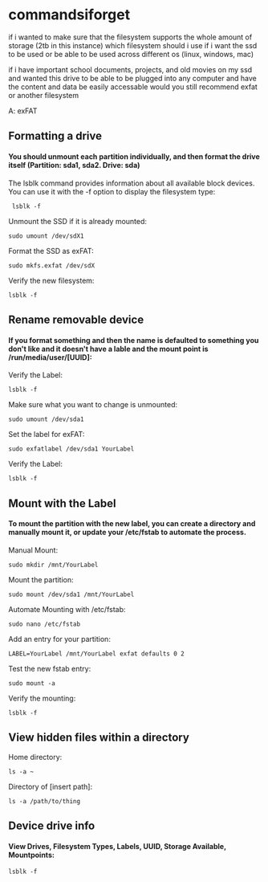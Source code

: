 # commandsiforget

if i wanted to make sure that the filesystem supports the whole amount of storage (2tb in this instance) which filesystem should i use  if i want the ssd to be used or be able to be used across different os (linux, windows, mac)

if i have important school documents, projects, and old movies on my ssd and wanted this drive to be able to be plugged into any computer and have the content and data be easily accessable would you still recommend exfat or another filesystem

A: exFAT

## Formatting a drive

#### You should unmount each partition individually, and then format the drive itself (Partition: sda1, sda2. Drive: sda)

The lsblk command provides information about all available block devices. You can use it with the -f option to display the filesystem type:
```
 lsblk -f
```

Unmount the SSD if it is already mounted:
```
sudo umount /dev/sdX1
```

Format the SSD as exFAT:
```
sudo mkfs.exfat /dev/sdX
```

Verify the new filesystem:
```
lsblk -f
```

## Rename removable device

#### If you format something and then the name is defaulted to something you don't like and it doesn't have a lable and the mount point is /run/media/user/[UUID]:

Verify the Label:
```
lsblk -f
```

Make sure  what you want to change is unmounted:
```
sudo umount /dev/sda1
```

Set the label for exFAT:
```
sudo exfatlabel /dev/sda1 YourLabel
```

Verify the Label:
```
lsblk -f
```

## Mount with the Label

#### To mount the partition with the new label, you can create a directory and manually mount it, or update your /etc/fstab to automate the process.

Manual Mount:
```
sudo mkdir /mnt/YourLabel
```

Mount the partition:
```
sudo mount /dev/sda1 /mnt/YourLabel
```

Automate Mounting with /etc/fstab:
```
sudo nano /etc/fstab
```

Add an entry for your partition:
```
LABEL=YourLabel /mnt/YourLabel exfat defaults 0 2
```

Test the new fstab entry:
```
sudo mount -a
```

Verify the mounting:
```
lsblk -f
```

## View hidden files within a directory

Home directory:

```
ls -a ~
```

Directory of [insert path]:
```
ls -a /path/to/thing
```

## Device drive info

#### View Drives, Filesystem Types, Labels, UUID, Storage Available, Mountpoints:
```
lsblk -f
```






























